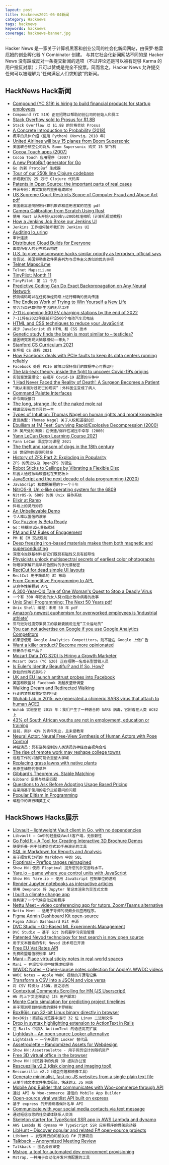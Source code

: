 ```yaml
---
layout: post
title: Hacknews2021-06-04新闻
category: Hacknews
tags: hacknews
keywords: hacknews
coverage: hacknews-banner.jpg
---
```


Hacker News 是一家关于计算机黑客和创业公司的社会化新闻网站，由保罗·格雷厄姆的创业孵化器 Y Combinator 创建。
与其它社会化新闻网站不同的是 Hacker News 没有踩或反对一条提交新闻的选项（不过评论还是可以被有足够 Karma 的用户投反对票）；只可以赞或是完全不投票。简而言之，Hacker News 允许提交任何可以被理解为“任何满足人们求知欲”的新闻。

## HackNews Hack新闻


- [Compound (YC S19) is hiring to build financial products for startup employees](https://jobs.lever.co/compound)
- `Compound（YC S19）正在招聘以帮助初创公司的创始人和员工`
- [Stack Overflow sold to Prosus for $1.8B](https://www.wsj.com/articles/software-developer-community-stack-overflow-sold-to-tech-giant-prosus-for-1-8-billion-11622648400)
- `Stack Overflow 以 $1.8B 的价格卖给 Prosus`
- [A Concrete Introduction to Probability (2018)](https://github.com/norvig/pytudes/blob/master/ipynb/Probability.ipynb)
- `概率的具体介绍（使用 Python）（Norvig，2018 年）`
- [United Airlines will buy 15 planes from Boom Supersonic](https://www.cnbc.com/2021/06/03/united-will-buy-15-ultrafast-airplanes-from-start-up-boom-supersonic.html)
- `美国联合航空公司将从 Boom Supersonic 购买 15 架飞机`
- [Cocoa Touch apps (2007)](https://twitter.com/techemails/status/1400270458608664577)
- `Cocoa Touch 应用程序 (2007)`
- [A new ProtoBuf generator for Go](https://vitess.io/blog/2021-06-03-a-new-protobuf-generator-for-go/)
- `Go 的新 ProtoBuf 生成器`
- [Tour of our 250k line Clojure codebase](https://tech.redplanetlabs.com/2021/06/03/tour-of-our-250k-line-clojure-codebase/)
- `参观我们的 25 万行 Clojure 代码库`
- [Patents in Open Source: the important parts of real cases](https://google.github.io/opencasebook/patents/)
- `开源专利：真实案例的重要组成部分`
- [US Supreme Court Restricts Scope of Computer Fraud and Abuse Act pdf](https://www.supremecourt.gov/opinions/20pdf/19-783_k53l.pdf)
- `美国最高法院限制计算机欺诈和滥用法案的范围 pdf`
- [Camera Calibration from Scratch Using Rust](https://www.tangramvision.com/blog/calibration-from-scratch-using-rust-part-1-of-3)
- `使用 Rust 从头开始\u200b\u200b校准相机（计算机视觉教程）`
- [How a Jenkins Job Broke our Jenkins UI](https://slack.engineering/how-a-jenkins-job-broke-our-jenkins-ui/)
- `Jenkins 工作如何破坏我们的 Jenkins UI`
- [Auditing Io_uring](https://lwn.net/SubscriberLink/858023/1caabaef50d4946b/)
- `审计连接`
- [Distributed Cloud Builds for Everyone](https://blog.nelhage.com/post/distributed-builds-for-everyone/)
- `面向所有人的分布式云构建`
- [U.S. to give ransomware hacks similar priority as terrorism, official says](https://www.reuters.com/article/cyber-usa-ransomware-idUSL2N2NC1SD)
- `官员说，美国将勒索软件黑客列为与恐怖主义类似的优先事项`
- [Telnet Mapscii.me](http://mapscii.me)
- `Telnet Mapscii.me`
- [TinyPilot: Month 11](https://mtlynch.io/retrospectives/2021/06/)
- `TinyPilot：第 11 个月`
- [Predictive Coding Can Do Exact Backpropagation on Any Neural Network](https://arxiv.org/abs/2103.04689)
- `预测编码可以在任何神经网络上进行精确的反向传播`
- [The Endless Work of Trying to Win Yourself a New Life](https://newrepublic.com/article/162328/endless-work-trying-win-new-life)
- `努力为自己赢得新生活的无尽工作`
- [7-11 is opening 500 EV charging stations by the end of 2022](https://www.cnet.com/roadshow/news/7-11-charging-station-ev-500-2022/)
- `7-11将在2022年底前开设500个电动汽车充电站`
- [HTML and CSS techniques to reduce your JavaScript](https://calendar.perfplanet.com/2020/html-and-css-techniques-to-reduce-your-javascript/)
- `减少 JavaScript 的 HTML 和 CSS 技术`
- [Genetic study finds the brain is most similar to – testicles?](https://www.studyfinds.org/brain-most-similar-to-testicles/)
- `基因研究发现大脑最相似——睾丸？`
- [Stanford CS Curriculum 2021](https://docs.google.com/spreadsheets/d/1zfw8nPvJeewxcFUBpKUKmAVE8PjnJI7H0CKimdQXxr0/htmlview)
- `斯坦福 CS 课程 2021`
- [How Facebook deals with PCIe faults to keep its data centers running reliably](https://engineering.fb.com/2021/06/02/data-center-engineering/how-facebook-deals-with-pcie-faults-to-keep-our-data-centers-running-reliably/)
- `Facebook 处理 PCIe 故障以保持我们的数据中心可靠运行`
- [The lab-leak theory: inside the fight to uncover Covid-19’s origins](https://www.vanityfair.com/news/2021/06/the-lab-leak-theory-inside-the-fight-to-uncover-covid-19s-origins)
- `实验室泄漏理论：在揭开 Covid-19 起源的斗争中`
- [‘I Had Never Faced the Reality of Death’: A Surgeon Becomes a Patient](https://www.nytimes.com/2021/06/03/health/covid-19-diagnosis-surgeon.html)
- `“我从未面对过死亡的现实”：外科医生变成了病人`
- [Command Palette Interfaces](https://philipcdavis.com/writing/command-palette-interfaces)
- `命令面板接口`
- [The long, strange life of the naked mole rat](https://www.wired.com/story/long-strange-life-worlds-oldest-naked-mole-rat/)
- `裸鼹鼠漫长而奇异的一生`
- [Types of Intuition: Thomas Nagel on human rights and moral knowledge](https://www.lrb.co.uk/the-paper/v43/n11/thomas-nagel/types-of-intuition)
- `直觉类型：Thomas Nagel 关于人权和道德知识`
- [Ebullism at 1M Feet: Surviving Rapid/Explosive Decompression (2000)](http://www.geoffreylandis.com/ebullism.html)
- `1M 英尺处的沸腾：在快速/爆炸性减压中幸存 (2000)`
- [Yann LeCun Deep Learning Course 2021](https://atcold.github.io/NYU-DLSP21/)
- `Yann LeCun 深度学习课程 2021`
- [The theft and ransom of dogs in the 18th century](https://www.historytoday.com/miscellanies/whos-afraid-dog-banditti)
- `18 世纪狗的盗窃和赎金`
- [History of ZFS Part 2: Exploding in Popularity](https://klarasystems.com/articles/history-of-zfs-part-2-exploding-in-popularity/)
- `ZFS 的历史以及 OpenZFS 的诞生`
- [Robot Sticks to Ceilings by Vibrating a Flexible Disc](https://spectrum.ieee.org/automaton/robotics/robotics-hardware/robot-sticks-to-ceilings)
- `机器人通过振动软盘粘在天花板上`
- [JavaScript and the next decade of data programming (2020)](http://benschmidt.org/post/2020-01-15/2020-01-15-webgpu/)
- `JavaScript 和数据编程的下一个十年`
- [NitrOS-9, Unix-like operating system for the 6809](https://nitros9.sourceforge.io/wiki/index.php/Main_Page)
- `NitrOS-9，6809 的类 Unix 操作系统`
- [Elixir at Ramp](https://engineering.ramp.com/elixir-at-ramp/)
- `斜坡上的灵丹妙药`
- [An Unbelievable Demo](https://brendangregg.com/blog/2021-06-04/an-unbelievable-demo.html)
- `令人难以置信的演示`
- [Go: Fuzzing Is Beta Ready](https://blog.golang.org/fuzz-beta)
- `Go：模糊测试已准备就绪`
- [PM and EM Rules of Engagement](https://segment.com/blog/product-manager-engineering-manager-rules-of-engagement/)
- `PM 和 EM 交战规则`
- [Deep freezing iron-based materials makes them both magnetic and superconducting](https://phys.org/news/2021-06-deep-iron-based-materials-magnetic-superconducting.html)
- `深度冷冻铁基材料使它们既具有磁性又具有超导性`
- [Physicists unlock multispectral secrets of earliest color photographs](https://arstechnica.com/science/2021/06/physicists-unlock-multispectral-secrets-of-earliest-color-photographs/)
- `物理学家解开最早彩色照片的多光谱秘密`
- [RectCut for dead simple UI layouts](https://halt.software/dead-simple-layouts/)
- `RectCut 用于简单的 UI 布局`
- [From Competitive Programming to APL](https://corecursive.com/065-competitive-coding-with-conor-hoekstra/)
- `从竞争性编程到 APL`
- [A 300-Year-Old Tale of One Woman's Quest to Stop a Deadly Virus](https://www.npr.org/sections/health-shots/2021/03/08/972978143/a-300-year-old-tale-of-one-womans-quest-to-stop-a-deadly-virus)
- `一个有 300 年历史的女人努力阻止致命病毒的故事`
- [Unix Shell Programming: The Next 50 Years pdf](https://sigops.org/s/conferences/hotos/2021/papers/hotos21-s06-greenberg.pdf)
- `Unix Shell 编程：未来 50 年 pdf`
- [Amazon’s newest euphemism for overworked employees is ‘industrial athlete’](https://www.theverge.com/2021/6/2/22465357/amazon-industrial-athlete-warehouse-worker-wellness-pamphlet)
- `亚马逊对过度劳累员工的最新委婉说法是“工业运动员”`
- [You can not advertise on Google if you use Google Analytics Competitors](https://twitter.com/Adam_Hosker/status/1400748390355456002)
- `如果您使用 Google Analytics Competitors，则不能在 Google 上做广告`
- [Want a killer product? Become more opinionated](https://adilaijaz.medium.com/want-a-killer-product-become-more-opinionated-dce7b12bba3e)
- `想要杀手级产品？`
- [Mozart Data (YC S20) Is Hiring a Growth Marketer](item?id=27392728)
- `Mozart Data (YC S20) 正在招聘一名成长型营销人员`
- [Is Euler’s Identity Beautiful? and If So, How?](https://www.mathvalues.org/masterblog/is-eulers-identity-beautiful-and-if-so-how)
- `欧拉的恒等式美吗？`
- [UK and EU launch antitrust probes into Facebook](https://www.ft.com/content/1836b3a0-cf7b-4dd1-9821-85f209e15667)
- `英国和欧盟对 Facebook 发起反垄断调查`
- [Walking Dream and Redirected Walking](https://pay.reddit.com/r/OculusQuest/comments/hlyp0o/walking_dream_an_rpg_for_the_oculus_quest_with/)
- `行走的梦想和重定向的行走`
- [Wuhab Lab in 2015: we generated a chimeric SARS virus that attach to human ACE2](https://pubmed.ncbi.nlm.nih.gov/26552008/)
- `Wuhab 实验室在 2015 年：我们产生了一种嵌合的 SARS 病毒，它附着在人类 ACE2 上`
- [43% of South African youths are not in employment, education or training](https://www.iafrikan.com/2021/06/04/iafrikan-daily-brief-166-time-bomb/)
- `目前，南非 43% 的青年失业，且未受教育`
- [Neural Actor: Neural Free-View Synthesis of Human Actors with Pose Control](http://gvv.mpi-inf.mpg.de/projects/NeuralActor/)
- `神经演员：具有姿势控制的人类演员的神经自由视角合成`
- [The rise of remote work may reshape college towns](https://www.chronicle.com/article/the-rise-of-remote-work-may-reshape-college-towns-heres-how-these-campuses-are-wooing-transplants)
- `远程工作的兴起可能会重塑大学城`
- [Replacing grass lawns with native plants](https://www.chicagotribune.com/suburbs/daily-southtown/opinion/ct-sta-slowik-pandemic-garden-project-st-0530-20210528-2kklpxumlrfnhecwr2ljx7e2qe-story.html)
- `用原生植物代替草坪`
- [Gibbard’s Theorem vs. Stable Matching](https://cdsmithus.medium.com/gibbards-theorem-vs-stable-matching-22b55732ee5e)
- `Gibbard 定理与稳定匹配`
- [Questions to Ask Before Adopting Usage Based Pricing](https://adilaijaz.medium.com/6-questions-to-ask-before-adopting-usage-based-pricing-77bf2a669309)
- `在采用基于使用的定价之前要问的问题`
- [Popular Elitism In Programming](https://itnext.io/popular-elitism-in-programming-d11447bc60dd)
- `编程中的流行精英主义`


## HackShows Hacks展示

- [ Libvault – lightweight Vault client in Go, with no dependencies](https://github.com/canidam/libvault)
- `Libvault – Go中的轻量级Vault客户端，无依赖性`
- [ Go Fold It – A Tool for Creating Interactive 3D Brochure Demos](http://gofoldit.com/demo)
- `随便折叠-用于创建交互式3D手册演示的工具`
- [ SQL in Markdown for Reports and Analysis](https://www.evidence.dev)
- `用于报告和分析的 Markdown 中的 SQL`
- [ Floptimal – Preflop ranges reimagined](https://floptimal.com)
- `Show HN：使用 Floptimal 提升您的扑克游戏水平。`
- [ Yare.io – game where you control units with JavaScript](https://yare.io)
- `Show HN: Yare.io – 使用 JavaScript 控制单位的游戏`
- [ Render Jupyter notebooks as interactive articles](https://deepnote.com/viewer)
- `使用 Deepnote 将 Jupyter 笔记本渲染为交互式文章`
- [ I built a climate change app](https://changeit.app/)
- `我构建了一个气候变化应用程序`
- [ Nettu Meet – video conferencing app for tutors. Zoom/Teams alternative](https://github.com/fmeringdal/nettu-meet)
- `Nettu Meet – 适用于导师的视频会议应用程序。 `
- [ Figma Admin Dashboard Kit open-source](https://www.figma.com/community/file/981909581633093086)
- `Figma Admin Dashboard Kit 开源`
- [ DVC Studio – Git-Based ML Experiments Management](https://studio.iterative.ai/)
- `DVC Studio – 基于 Git 的机器学习实验管理`
- [ Patented Nevod technology for text search is now open source](https://github.com/nezaboodka/nevod)
- `用于文本搜索的专利 Nevod 技术现已开源`
- [ Free EU Vat Rates API](https://exchangerate.host/#/)
- `免费欧盟增值税税率 API`
- [ Mani – Place virtual sticky notes in real-world spaces](https://www.mani.ai/)
- `Mani – 在现实空间中放置虚拟便签`
- [ WWDC Notes – Open-source notes collection for Apple's WWDC videos](https://wwdcnotes.com)
- `WWDC Notes – Apple WWDC 视频的开源笔记集`
- [ Transform a CSV into a JSON and vice versa](https://jsonmatic.com/)
- `将 CSV 转换为 JSON，反之亦然`
- [ Contextual Comments Scrolling for HN (JS Userscript)](https://greasyfork.org/en/scripts/427429-hacker-news-contextual-comments-sticky-tree)
- `HN 的上下文注释滚动（JS 用户脚本）`
- [ Monte Carlo simulation for predicting project timelines](https://quotes.vistimo.com)
- `用于预测项目时间表的蒙特卡罗模拟`
- [ Box86js: run 32-bit Linux binary directly in browser](https://raoofha.github.io/box86js/)
- `Box86js：直接在浏览器中运行 32 位 Linux 二进制文件`
- [ Drop in syntax highlighting extension to ActionText in Rails](https://github.com/ayushn21/actiontext-syntax-highlighter)
- `在 Rails 中加入 ActionText 的语法高亮扩展`
- [ Lightdash – An open source Looker alternative](https://github.com/lightdash/lightdash)
- `Lightdash – 一个开源的 Looker 替代品`
- [ Assetroulette – Randomized Assets for Webdesign](https://assetroulette.com/)
- `Show HN：Assetroulette - 用于网页设计的随机资产`
- [ Free 3D virtual office in the browser](https://www.spot.xyz)
- `Show HN：浏览器中的免费 3D 虚拟办公室`
- [ Rescuezilla v2.2 (disk cloning and imaging tool)](https://github.com/rescuezilla/rescuezilla/releases/latest)
- `Rescuezilla v2.2（磁盘克隆和映像工具）`
- [ Generate minimalist, fast no-JS websites from a single plain text file](https://leoncvlt.github.io/imml)
- `从单个纯文本文件生成极简、快速的无 JS 网站`
- [ Mobile App Builder that communicates with Woo-commerce through API](https://stacksmarket.co/mobile-app/)
- `通过 API 与 Woo-commerce 通信的 Mobile App Builder`
- [ Open-source viral waitlist API built on express](https://github.com/AdrianArtiles/viral-waitlist-api)
- `基于 express 的开源病毒候补名单 API`
- [ Communicate with your social media contacts via text message](https://fiotron.com)
- `通过短信与您的社交媒体联系人交流`
- [ Skeleton starter for TypeScript SSR app in AWS Lambda and dynamo](https://github.com/astashov/aws-cdk-lambda-typescript-starter)
- `AWS Lambda 和 dynamo 中 TypeScript SSR 应用程序的骨架启动器`
- [ LibHunt – Discover popular and related F# open-source projects](https://www.libhunt.com/l/fsharp)
- `LibHunt – 发现流行的和相关的 F# 开源项目`
- [ Talkback – Anonymized Meeting Review](https://trytalkback.com)
- `Talkback – 匿名会议审查`
- [ Mstrap, a tool for automated dev environment provisioning](https://mstrap.dev)
- `Mstrap，一种用于自动化开发环境配置的工具`

